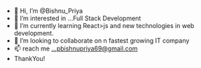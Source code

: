- 👋 Hi, I’m @Bishnu_Priya
- 👀 I’m interested in ...Full Stack Development
- 🌱 I’m currently learning React>js and new technologies in web development.
- 💞️ I’m looking to collaborate on n fastest growing IT company
- 📫 reach me ...pbishnupriya69@gmail.com
- ThankYou!

<!---
Bpriya0/Bpriya0 is a ✨ special ✨ repository because its `README.md` (this file) appears on your GitHub profile.
You can click the Preview link to take a look at your changes.
--->
